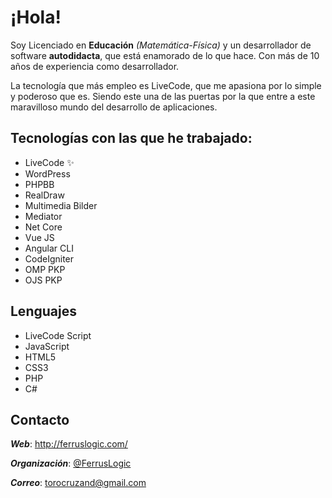 # ¡Hola!

Soy Licenciado en **Educación** *(Matemática-Física)* y un desarrollador de software **autodidacta**, que está enamorado de lo que hace. Con más de 10 años de experiencia como desarrollador.

La tecnología que más empleo es LiveCode, que me apasiona por lo simple y poderoso que es. Siendo este una de las puertas por la que entre a este maravilloso mundo del desarrollo de aplicaciones.



## Tecnologías con las que he trabajado:

- LiveCode  ✨ 
- WordPress
- PHPBB
- RealDraw
- Multimedia Bilder
- Mediator
- Net Core
- Vue JS
- Angular CLI
- CodeIgniter
- OMP PKP
- OJS PKP


## Lenguajes

- LiveCode Script 
- JavaScript
- HTML5
- CSS3
- PHP
- C#

## Contacto

***Web***: http://ferruslogic.com/

***Organización***: [@FerrusLogic](https://github.com/Ferruslogic/)

***Correo***: torocruzand@gmail.com

